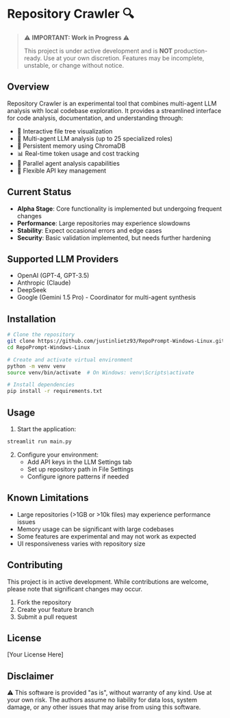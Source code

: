 # Repository Crawler 🔍

> ⚠️ **IMPORTANT: Work in Progress** ⚠️
> 
> This project is under active development and is **NOT** production-ready. Use at your own discretion.
> Features may be incomplete, unstable, or change without notice.

## Overview

Repository Crawler is an experimental tool that combines multi-agent LLM analysis with local codebase exploration. It provides a streamlined interface for code analysis, documentation, and understanding through:

- 🌲 Interactive file tree visualization
- 🤖 Multi-agent LLM analysis (up to 25 specialized roles)
- 💾 Persistent memory using ChromaDB
- 📊 Real-time token usage and cost tracking
- 🔄 Parallel agent analysis capabilities
- 🔑 Flexible API key management

## Current Status

- **Alpha Stage**: Core functionality is implemented but undergoing frequent changes
- **Performance**: Large repositories may experience slowdowns
- **Stability**: Expect occasional errors and edge cases
- **Security**: Basic validation implemented, but needs further hardening

## Supported LLM Providers

- OpenAI (GPT-4, GPT-3.5)
- Anthropic (Claude)
- DeepSeek
- Google (Gemini 1.5 Pro) - Coordinator for multi-agent synthesis

## Installation

```bash
# Clone the repository
git clone https://github.com/justinlietz93/RepoPrompt-Windows-Linux.git
cd RepoPrompt-Windows-Linux

# Create and activate virtual environment
python -m venv venv
source venv/bin/activate  # On Windows: venv\Scripts\activate

# Install dependencies
pip install -r requirements.txt
```

## Usage

1. Start the application:
```bash
streamlit run main.py
```

2. Configure your environment:
   - Add API keys in the LLM Settings tab
   - Set up repository path in File Settings
   - Configure ignore patterns if needed

## Known Limitations

- Large repositories (>1GB or >10k files) may experience performance issues
- Memory usage can be significant with large codebases
- Some features are experimental and may not work as expected
- UI responsiveness varies with repository size

## Contributing

This project is in active development. While contributions are welcome, please note that significant changes may occur.

1. Fork the repository
2. Create your feature branch
3. Submit a pull request

## License

[Your License Here]

## Disclaimer

⚠️ This software is provided "as is", without warranty of any kind. Use at your own risk. The authors assume no liability for data loss, system damage, or any other issues that may arise from using this software.
